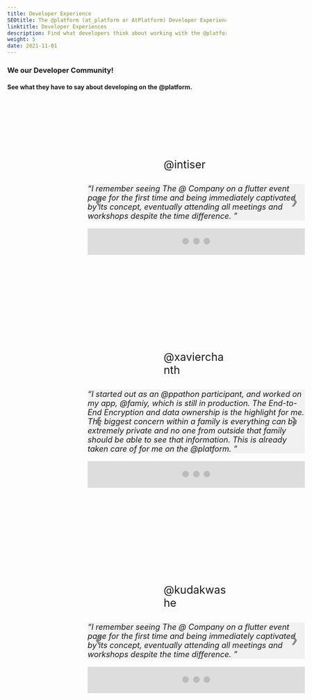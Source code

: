 ```yaml
---
title: Developer Experience
SEOtitle: The @platform (at_platform or AtPlatform) Developer Experience
linktitle: Developer Experiences
description: Find what developers think about working with the @platform
weight: 5
date: 2021-11-01
---
```


<style>
  .int{
    width: 100px;
    height: 100px;
    border-radius: 500%;
    background-image: url("/dev_exp/intiser.png");
    background-repeat: no-repeat;
    background-size: contain;
    margin-left: 370px;
  }

  .xa{
    width: 100px;
    height: 100px;
    border-radius: 500%;
    background-image: url("/dev_exp/xavier.png");
    background-repeat: no-repeat;
    background-size: contain;
    margin-left: 400px;
  }

  .kudakwashe{
    width: 100px;
    height: 100px;
    border-radius: 500%;
    background-image: url("/dev_exp/kudakwashe.jpeg");
    background-repeat: no-repeat;
    background-size: contain;
    margin-left: 400px;
  }

  .atsign{
    margin-left: 360px;
    margin-top: 20px; 
    margin-bottom: 60px;
    font-size: 25px;
  }

  .quotes{
    margin-left: 185px; 
    margin-top: -30px; 
    margin-bottom: 100px;
    width: 500px;
    font-size: 18px;
  }

      /* Slideshow container */
.slideshow-container {
  position: relative;
  background: #f1f1f1f1;
}

/* Next & previous buttons */
.prev, .next {
  cursor: pointer;
  position: absolute;
  top: 50%;
  width: auto;
  margin-top: -30px;
  padding: 16px;
  color: #888;
  font-weight: bold;
  font-size: 20px;
  border-radius: 0 3px 3px 0;
  user-select: none;
}

/* Position the "next button" to the right */
.next {
  position: absolute;
  right: 0;
  border-radius: 3px 0 0 3px;
}

/* On hover, add a black background color with a little bit see-through */
.prev:hover, .next:hover {
  background-color: rgba(0,0,0,0.8);
  color: white;
}

/* The dot/bullet/indicator container */
.dot-container {
  text-align: center;
  padding: 20px;
  background: #ddd;
}

/* The dots/bullets/indicators */
.dot {
  cursor: pointer;
  height: 15px;
  width: 15px;
  margin: 0 2px;
  background-color: #bbb;
  border-radius: 50%;
  display: inline-block;
  transition: background-color 0.6s ease;
}

/* Add a background color to the active dot/circle */
.active, .dot:hover {
  //background-color: #717171;
}

/* Add an italic font style to all quotes */
q {font-style: italic;}

      @media only screen and (max-width: 882px) {
        .slideshow-container{
          left: -250px;
        }
    }

    </style>

  <div>
  <h3>
      <b
        >We <i class="fas fa-heart" style="color: #f05f3e"></i> our Developer
        Community!
      </b>
      </h3>
      <h4>
      <p>See what they have to say about developing on the @platform.</p>
      </h4>
    <br>
    <div class="int"></div>
    <div class="atsign">@intiser<i class="fas fa-heart" style="color: #5dadec"></i></div>
    <div class="quotes">
    
   <!-- Slideshow container -->
<div class="slideshow-container">

  <!-- Full-width slides/quotes -->
  <div class="intiser">
    <q>I remember seeing The @ Company on a flutter event page for the first time and being immediately captivated by its concept, eventually attending all meetings and workshops despite the time difference.
    </q>
  </div>

  <div class="intiser" style="display:none">
    <q>With the @protocol's unique infrastructure, in-design privacy and off-the-rack backend, a developer has it easy with focusing on other parts of app development and ultimately reduces the overall developemnt time.</q>
  </div>

  <div class="intiser" style="display:none">
    <q>After all this time, I think the @platform has come a long way and it will continue to get better and better as time passes. Data privacy will be the most important issue to tackle in the next decade. We are already getting a glimpse of that by seeing the tech giants’ trials. Indesign privacy of @platform makes it unique from others and ensures people are really the owner of their data.</q>
  </div>

  <!-- Next/prev buttons -->

<a class="prev" onclick="plusSlides('intiser', -1)">&#10094;</a>
<a class="next" onclick="plusSlides('intiser', 1)">&#10095;</a>

</div>

<!-- Dots/bullets/indicators -->
<div class="dot-container">
  <span class="dot-intiser dot active" onclick="currentSlide('intiser', 1)"></span> 
  <span class="dot-intiser dot" onclick="currentSlide('intiser', 2)"></span> 
  <span class="dot-intiser dot" onclick="currentSlide('intiser', 3)"></span> 
</div>

</div>

  <div class="xa"></div>
  <div class="atsign">@xavierchanth<i class="fas fa-heart" style="color: #5dadec"></i></div>
  <div class="quotes">
    
   <!-- Slideshow container -->
<div class="slideshow-container">

  <!-- Full-width slides/quotes -->
  <div class="xavier">
    <q>I started out as an @ppathon participant, and worked on my app, @famiy, which is still in production. The End-to-End Encryption and data ownership is the highlight for me. The biggest concern within a family is everything can be extremely private and no one from outside that family should be able to see that information. This is already taken care of for me on the @platform. 
    </q>
  </div>

  <div class="xavier" style="display:none">
    <q>@family began development while the @protocol was still private and not yet open-source. As time progresses, and now the @protocol is public and is being worked on consistently and tirelessly, we’ve been able to revise accordingly to SDK changes and other incredible improvements. </q>
  </div>

  <div class="xavier" style="display:none">
    <q>The ecosystem of the @platform is my favourite part. Having hyper-connected applications is huge and makes life of both developers and consumers so much easier.</q>
  </div>

  <!-- Next/prev buttons -->

<a class="prev" onclick="plusSlides('xavier', -1)">&#10094;</a>
<a class="next" onclick="plusSlides('xavier', 1)">&#10095;</a>

</div>

<!-- Dots/bullets/indicators -->
<div class="dot-container">
  <span class="dot-xavier dot active" onclick="currentSlide('xavier', 1)"></span> 
  <span class="dot-xavier dot" onclick="currentSlide('xavier', 2)"></span> 
  <span class="dot-xavier dot" onclick="currentSlide('xavier', 3)"></span> 
</div>

</div>

  <div class="kudakwashe">
  </div>
  <div class="atsign">@kudakwashe<i class="fas fa-heart" style="color: #5dadec"></i></div>
    <div class="quotes">
    
   <!-- Slideshow container -->
<div class="slideshow-container">

  <!-- Full-width slides/quotes -->
  <div class="kudak">
    <q>I remember seeing The @ Company on a flutter event page for the first time and being immediately captivated by its concept, eventually attending all meetings and workshops despite the time difference.
    </q>
  </div>

  <div class="kudak" style="display:none">
    <q>With the @protocol's unique infrastructure, in-design privacy and off-the-rack backend, a developer has it easy with focusing on other parts of app development and ultimately reduces the overall developemnt time.</q>
  </div>

  <div class="kudak" style="display:none">
    <q>After all this time, I think the @platform has come a long way and it will continue to get better and better as time passes. Data privacy will be the most important issue to tackle in the next decade. We are already getting a glimpse of that by seeing the tech giants’ trials. Indesign privacy of @platform makes it unique from others and ensures people are really the owner of their data</q>
  </div>

  <!-- Next/prev buttons -->

<a class="prev" onclick="plusSlides('kudak', -1)">&#10094;</a>
<a class="next" onclick="plusSlides('kudak', 1)">&#10095;</a>

</div>

<!-- Dots/bullets/indicators -->
<div class="dot-container">
  <span class="dot-kudak dot active" onclick="currentSlide('kudak', 1)"></span> 
  <span class="dot-kudak dot" onclick="currentSlide('kudak', 2)"></span> 
  <span class="dot-kudak dot" onclick="currentSlide('kudak', 3)"></span> 
</div>

</div>
  <br>

<script>

var slideCounter = {
  xavier: 1,
  intiser: 1,
  kudak: 1,
}

// Object.keys(slideCounter).forEach((j) {
//   showSlides(j, 0);
//   console.log(j);
// });

function plusSlides(styleClass, n) {
  slideCounter[styleClass] += n;
  showSlides(styleClass, slideCounter[styleClass]);
}

function currentSlide(styleClass, n) {
  slideCounter[styleClass] = n;
  showSlides(styleClass, slideCounter[styleClass]);
}


function showSlides(styleClass, n) {
  var i;
  var slides = document.getElementsByClassName(styleClass);
  // console.log(`debug => ${slides.length}`);
  var dots = document.getElementsByClassName("dot-"+styleClass);
  // console.log(`debug => ${dots.length}`);
  if (n > slides.length) {slideCounter[styleClass] = 1} 
    if (n < 1) {slideCounter[styleClass] = slides.length}
    for (i = 0; i < slides.length; i++) {
      slides[i].style.display = "none"; 
      dots[i].className = dots[i].className.replace(" active", "");
    }
  var slideIndex = slideCounter[styleClass];
  
  slides[slideIndex-1].style.display = "block"; 
  dots[slideIndex-1].className += " active";
}

// for(var [key, value] in slideCounter) {
//   showSlides(key, 1);
// }
</script>
